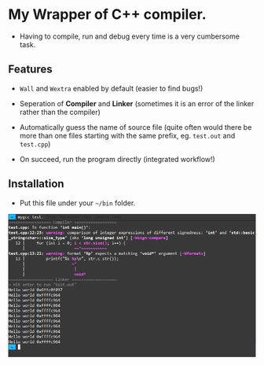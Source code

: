 # My Wrapper of C++ compiler.

- Having to compile, run and debug every time is a very cumbersome task.


## Features

- `Wall` and `Wextra` enabled by default (easier to find bugs!)

- Seperation of **Compiler** and **Linker** (sometimes it is an error of the linker rather than the compiler)

- Automatically guess the name of source file (quite often would there be more than one files starting with the same prefix, eg. `test.out` and `test.cpp`)

- On succeed, run the program directly (integrated workflow!)


## Installation

- Put this file under your `~/bin` folder.

<img src="scnshot.png" alt="screenshot" width="700"/>
